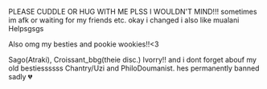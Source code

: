 PLEASE CUDDLE OR HUG WITH ME PLSS I WOULDN'T MIND!!! sometimes im afk or waiting for my friends etc.  okay i changed i also like mualani Helpsgsgs


Also omg my besties and pookie wookies!!<3

Sago(Atraki), Croissant_bbg(theie disc.) Ivorry!! and i dont forget abouf my old bestiessssss Chantry/Uzi and PhiloDoumanist. hes permanently banned sadly 💔
